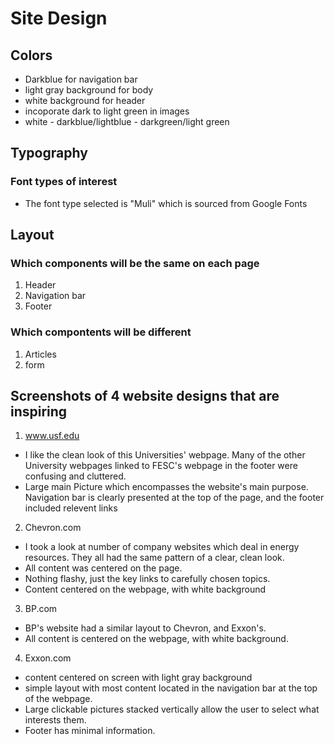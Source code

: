 




# Site Design 



## Colors  
  * Darkblue for navigation bar
  * light gray background for body
  * white background for header
  * incoporate dark to light green in images 
  * white - darkblue/lightblue -  darkgreen/light green 


## Typography 

### Font types of interest 
  * The font type selected is "Muli" which is sourced from Google Fonts 


## Layout 

###  Which components will be the same on each page 

 1.  Header 
 2.  Navigation bar
 3.  Footer 

###   Which compontents will be different 
 1. Articles 
 2. form


## Screenshots of 4 website designs that are inspiring 

1. www.usf.edu
  * I like the clean look of this Universities' webpage. Many of the other University webpages linked to FESC's webpage in the footer were confusing and cluttered. 
  * Large main Picture which encompasses the website's main purpose. Navigation bar is clearly presented at the top of the page, and the footer included relevent links 

2. Chevron.com 
  * I took a look at number of company websites which deal in energy resources. They all had the same pattern of a clear, clean look. 
  * All content was centered on the page.  
  * Nothing flashy, just the key links to carefully chosen topics. 
  * Content centered on the webpage, with white background 

3. BP.com 
  * BP's website had a similar layout to Chevron, and Exxon's. 
  * All content is centered on the webpage, with white background. 
   

4. Exxon.com 
  * content centered on screen with light gray background 
  * simple layout with most content located in the navigation bar at the top of the webpage. 
  * Large clickable pictures stacked vertically allow the user to select what interests them. 
  * Footer has minimal information. 

